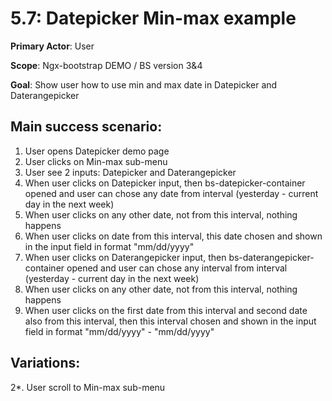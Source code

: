 5.7: Datepicker Min-max example
===============================
**Primary Actor**: User

**Scope**: Ngx-bootstrap DEMO / BS version 3&4

**Goal**: Show user how to use min and max date in Datepicker and Daterangepicker

Main success scenario:
----------------------
1. User opens Datepicker demo page
2. User clicks on Min-max sub-menu
3. User see 2 inputs: Datepicker and Daterangepicker
4. When user clicks on Datepicker input, then bs-datepicker-container opened and user can chose any date from interval (yesterday - current day in the next week)
5. When user clicks on any other date, not from this interval, nothing happens
6. When user clicks on date from this interval, this date chosen and shown in the input field in format "mm/dd/yyyy"
7. When user clicks on Daterangepicker input, then bs-daterangepicker-container opened and user can chose any interval from interval (yesterday - current day in the next week)
8. When user clicks on any other date, not from this interval, nothing happens
9. When user clicks on the first date from this interval and second date also from this interval, then this interval chosen and shown in the input field in format "mm/dd/yyyy" - "mm/dd/yyyy"

Variations:
-----------
2*. User scroll to Min-max sub-menu
